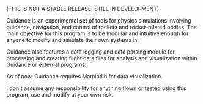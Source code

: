 (THIS IS NOT A STABLE RELEASE, STILL IN DEVELOPMENT)

Guidance is an experimental set of tools for physics simulations involving guidance, navigation, and control of rockets and rocket-related bodies. The main objective for this
program is to be modular and intuitive enough for anyone to modify and simulate their own systems in.

Guidance also features a data logging and data parsing module for processing and creating flight data files for analysis and visualization within Guidance or external programs.

As of now, Guidance requires Matplotlib for data visualization.

I don't assume any responsibility for anything flown or tested using this program, use and modify at your own risk.
